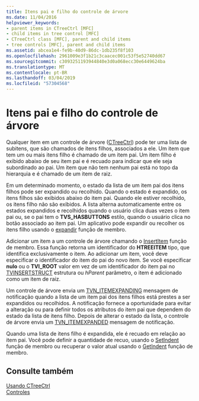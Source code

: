 ```yaml
---
title: Itens pai e filho do controle de árvore
ms.date: 11/04/2016
helpviewer_keywords:
- parent items in CTreeCtrl [MFC]
- child items in tree control [MFC]
- CTreeCtrl class [MFC], parent and child items
- tree controls [MFC], parent and child items
ms.assetid: abcea1e4-fe9b-40d9-86dc-1db235f8f103
ms.openlocfilehash: 2961009e3f1b21c3caacec001c53f5e52740dd67
ms.sourcegitcommit: c3093251193944840e3d0a068ecc30e6449624ba
ms.translationtype: MT
ms.contentlocale: pt-BR
ms.lasthandoff: 03/04/2019
ms.locfileid: "57304568"
---
```

# <a name="tree-control-parent-and-child-items"></a>Itens pai e filho do controle de árvore

Qualquer item em um controle de árvore ([CTreeCtrl](../mfc/reference/ctreectrl-class.md)) pode ter uma lista de subitens, que são chamados de itens filhos, associados a ele. Um item que tem um ou mais itens filho é chamado de um item pai. Um item filho é exibido abaixo de seu item pai e é recuado para indicar que ele seja subordinado ao pai. Um item que não tem nenhum pai está no topo da hierarquia e é chamado de um item de raiz.

Em um determinado momento, o estado da lista de um item pai dos itens filhos pode ser expandido ou recolhido. Quando o estado é expandido, os itens filhos são exibidos abaixo do item pai. Quando ele estiver recolhido, os itens filho não são exibidos. A lista alterna automaticamente entre os estados expandidos e recolhidos quando o usuário clica duas vezes o item pai ou, se o pai tem o **TVS_HASBUTTONS** estilo, quando o usuário clica no botão associado ao item pai. Um aplicativo pode expandir ou recolher os itens filho usando o [expandir](../mfc/reference/ctreectrl-class.md#expand) função de membro.

Adicionar um item a um controle de árvore chamando o [InsertItem](../mfc/reference/ctreectrl-class.md#insertitem) função de membro. Essa função retorna um identificador do **HTREEITEM** tipo, que identifica exclusivamente o item. Ao adicionar um item, você deve especificar o identificador do item do pai do novo item. Se você especificar **nulo** ou o **TVI_ROOT** valor em vez de um identificador do item pai no [TVINSERTSTRUCT](/windows/desktop/api/commctrl/ns-commctrl-tagtvinsertstructa) estrutura ou *hParent* parâmetro, o item é adicionado como um item de raiz.

Um controle de árvore envia um [TVN_ITEMEXPANDING](/windows/desktop/Controls/tvn-itemexpanding) mensagem de notificação quando a lista de um item pai dos itens filhos está prestes a ser expandidos ou recolhidos. A notificação fornece a oportunidade para evitar a alteração ou para definir todos os atributos do item pai que dependem do estado da lista de itens filho. Depois de alterar o estado da lista, o controle de árvore envia um [TVN_ITEMEXPANDED](/windows/desktop/Controls/tvn-itemexpanded) mensagem de notificação.

Quando uma lista de itens filho é expandida, ele é recuado em relação ao item pai. Você pode definir a quantidade de recuo, usando o [SetIndent](../mfc/reference/ctreectrl-class.md#setindent) função de membro ou recuperar o valor atual usando o [GetIndent](../mfc/reference/ctreectrl-class.md#getindent) função de membro.

## <a name="see-also"></a>Consulte também

[Usando CTreeCtrl](../mfc/using-ctreectrl.md)<br/>
[Controles](../mfc/controls-mfc.md)
